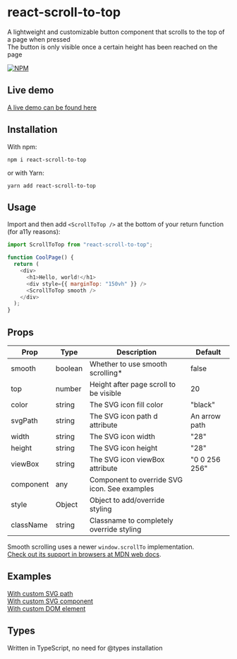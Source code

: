# react-scroll-to-top

A lightweight and customizable button component that scrolls to the top of a page when pressed  
The button is only visible once a certain height has been reached on the page

[![NPM](https://nodei.co/npm/react-scroll-to-top.png)](https://nodei.co/npm/react-scroll-to-top/)

## Live demo

[A live demo can be found here](https://codesandbox.io/s/react-scroll-to-top-demo-rmuvx?file=/src/App.js)

## Installation

With npm:

`npm i react-scroll-to-top`

or with Yarn:

`yarn add react-scroll-to-top`

## Usage

Import and then add `<ScrollToTop />` at the bottom of your return function (for a11y reasons):

```js
import ScrollToTop from "react-scroll-to-top";

function CoolPage() {
  return (
    <div>
      <h1>Hello, world!</h1>
      <div style={{ marginTop: "150vh" }} />
      <ScrollToTop smooth />
    </div>
  );
}
```

## Props

| Prop      | Type    | Description                                  | Default       |
| --------- | ------- | -------------------------------------------- | ------------- |
| smooth    | boolean | Whether to use smooth scrolling\*            | false         |
| top       | number  | Height after page scroll to be visible       | 20            |
| color     | string  | The SVG icon fill color                      | "black"       |
| svgPath   | string  | The SVG icon path d attribute                | An arrow path |
| width     | string  | The SVG icon width                           | "28"          |
| height    | string  | The SVG icon height                          | "28"          |
| viewBox   | string  | The SVG icon viewBox attribute               | "0 0 256 256" |
| component | any     | Component to override SVG icon. See examples |               |
| style     | Object  | Object to add/override styling               |               |
| className | string  | Classname to completely override styling     |               |

Smooth scrolling uses a newer `window.scrollTo` implementation.\
[Check out its support in browsers at MDN web docs](https://developer.mozilla.org/en-US/docs/Web/API/Window/scrollTo).

## Examples

[With custom SVG path](https://codesandbox.io/s/react-scroll-to-top-svg-path-y2ztc?file=/src/App.js)  
[With custom SVG component](https://codesandbox.io/s/react-scroll-to-top-custom-svg-or74g?file=/src/App.js)  
[With custom DOM element](https://codesandbox.io/s/react-scroll-to-top-custom-dom-element-y7j0f?file=/src/App.js)

## Types

Written in TypeScript, no need for @types installation
